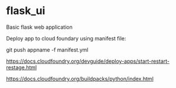 # flask_ui
Basic flask web application

Deploy app to cloud foundary using manifest file:

git push appname -f manifest.yml

https://docs.cloudfoundry.org/devguide/deploy-apps/start-restart-restage.html

https://docs.cloudfoundry.org/buildpacks/python/index.html

